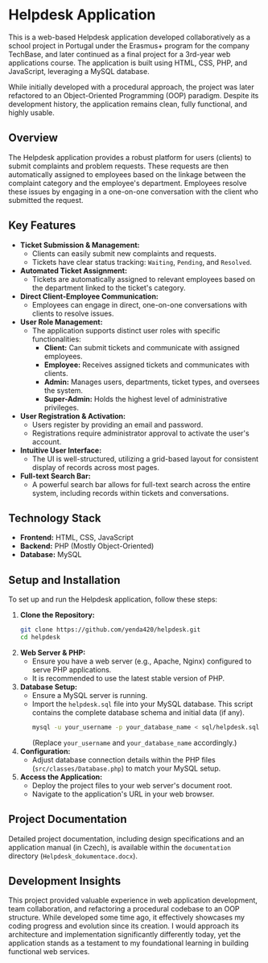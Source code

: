 # Helpdesk Application

This is a web-based Helpdesk application developed collaboratively as a school project in Portugal under the Erasmus+ program for the company TechBase, and later continued as a final project for a 3rd-year web applications course. The application is built using HTML, CSS, PHP, and JavaScript, leveraging a MySQL database.

While initially developed with a procedural approach, the project was later refactored to an Object-Oriented Programming (OOP) paradigm. Despite its development history, the application remains clean, fully functional, and highly usable.

## Overview

The Helpdesk application provides a robust platform for users (clients) to submit complaints and problem requests. These requests are then automatically assigned to employees based on the linkage between the complaint category and the employee's department. Employees resolve these issues by engaging in a one-on-one conversation with the client who submitted the request.

## Key Features

* **Ticket Submission & Management:**
    * Clients can easily submit new complaints and requests.
    * Tickets have clear status tracking: `Waiting`, `Pending`, and `Resolved`.
* **Automated Ticket Assignment:**
    * Tickets are automatically assigned to relevant employees based on the department linked to the ticket's category.
* **Direct Client-Employee Communication:**
    * Employees can engage in direct, one-on-one conversations with clients to resolve issues.
* **User Role Management:**
    * The application supports distinct user roles with specific functionalities:
        * **Client:** Can submit tickets and communicate with assigned employees.
        * **Employee:** Receives assigned tickets and communicates with clients.
        * **Admin:** Manages users, departments, ticket types, and oversees the system.
        * **Super-Admin:** Holds the highest level of administrative privileges.
* **User Registration & Activation:**
    * Users register by providing an email and password.
    * Registrations require administrator approval to activate the user's account.
* **Intuitive User Interface:**
    * The UI is well-structured, utilizing a grid-based layout for consistent display of records across most pages.
* **Full-text Search Bar:**
    * A powerful search bar allows for full-text search across the entire system, including records within tickets and conversations.

## Technology Stack

* **Frontend:** HTML, CSS, JavaScript
* **Backend:** PHP (Mostly Object-Oriented)
* **Database:** MySQL

## Setup and Installation

To set up and run the Helpdesk application, follow these steps:

1.  **Clone the Repository:**
    ```bash
    git clone https://github.com/yenda420/helpdesk.git
    cd helpdesk
    ```
2.  **Web Server & PHP:**
    * Ensure you have a web server (e.g., Apache, Nginx) configured to serve PHP applications.
    * It is recommended to use the latest stable version of PHP.
3.  **Database Setup:**
    * Ensure a MySQL server is running.
    * Import the `helpdesk.sql` file into your MySQL database. This script contains the complete database schema and initial data (if any).
        ```bash
        mysql -u your_username -p your_database_name < sql/helpdesk.sql
        ```
        (Replace `your_username` and `your_database_name` accordingly.)
4.  **Configuration:**
    * Adjust database connection details within the PHP files (`src/classes/Database.php`) to match your MySQL setup.
5.  **Access the Application:**
    * Deploy the project files to your web server's document root.
    * Navigate to the application's URL in your web browser.

## Project Documentation

Detailed project documentation, including design specifications and an application manual (in Czech), is available within the `documentation` directory (`Helpdesk_dokumentace.docx`).

## Development Insights

This project provided valuable experience in web application development, team collaboration, and refactoring a procedural codebase to an OOP structure. While developed some time ago, it effectively showcases my coding progress and evolution since its creation. I would approach its architecture and implementation significantly differently today, yet the application stands as a testament to my foundational learning in building functional web services.
